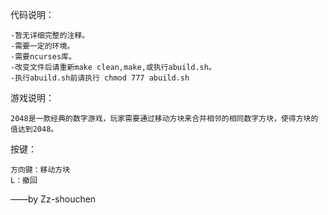 代码说明：

    -暂无详细完整的注释。
    -需要一定的环境。
    -需要ncurses库。
    -改变文件后请重新make clean,make,或执行abuild.sh。
    -执行abuild.sh前请执行 chmod 777 abuild.sh

游戏说明：

    2048是一款经典的数字游戏，玩家需要通过移动方块来合并相邻的相同数字方块，使得方块的值达到2048。

按键：

    方向键：移动方块
    L：撤回

——by Zz-shouchen
